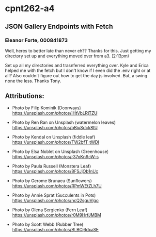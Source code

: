 # cpnt262-a4

## JSON Gallery Endpoints with Fetch

### Eleanor Forte, 000841873

Well, heres to better late than never eh?? Thanks for this.
Just getting my directory set up and everything moved over from a3. (2:13pm)

Set up all my directories and trasnferred everything over. Kyle and Erica helped me with the fetch but I don't know if I even did the .env right or at all? Also couldn't figure out how to get the day js involved. But, a swing none the less.
Thanks Tony.

## Attributions:

- Photo by Filip Kominik (Doorways)
  https://unsplash.com/photos/IHtVbLRjTZU

- Photo by Ren Ran on Unsplash (watermelon leaves)
  https://unsplash.com/photos/bBiuSdck8tU

- Photo by Kendal on Unsplash (fiddle leaf)
  https://unsplash.com/photos/TW2bfT_tWDI

- Photo by Elsa Noblet on Unsplash (Greenhouse)
  https://unsplash.com/photos/r37oKn9cW-s

- Photo by Paula Russell (Monstera Leaf)
  https://unsplash.com/photos/8FSJjOb1nUc

- Photo by Gerome Brunaeu (Sunflowers)
  https://unsplash.com/photos/RPmWEtZLh7U

- Photo by Annie Sprat (Succulents in Pots)
  https://unsplash.com/photos/ncQ2sguVlgo

- Photo by Olena Sergienko (Fern Leaf)
  https://unsplash.com/photos/r0M9HrfJMBM

- Photo by Scott Webb (Rubber Tree)
  https://unsplash.com/photos/BLBCj6dxaSE
